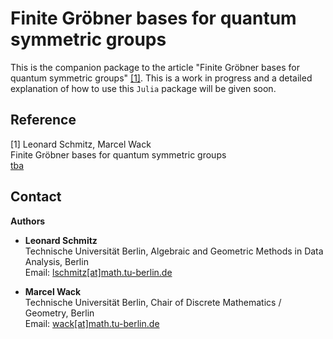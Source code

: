# Finite Gröbner bases for quantum symmetric groups

This is the companion package to the article  "Finite Gröbner bases for quantum symmetric groups" [[1]](#1).
This is a work in progress and a detailed explanation of how to use this `Julia` package will be given soon.

## Reference

<a id="1">[1]</a>
Leonard Schmitz, Marcel Wack </br>
Finite Gröbner bases for quantum symmetric groups </br>
[tba](https:/)

## Contact

**Authors**

- **Leonard Schmitz**  
  Technische Universität Berlin, Algebraic and Geometric Methods in Data Analysis, Berlin  
  Email: [lschmitz[at]math.tu-berlin.de](mailto:lschmitz[at]math.tu-berlin.de)

- **Marcel Wack**  
  Technische Universität Berlin, Chair of Discrete Mathematics / Geometry, Berlin  
  Email: [wack[at]math.tu-berlin.de](mailto:wack[at]math.tu-berlin.de)
